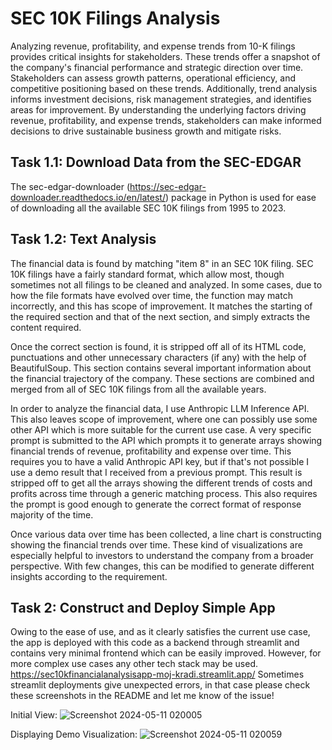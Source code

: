 # SEC 10K Filings Analysis
Analyzing revenue, profitability, and expense trends from 10-K filings provides critical insights for stakeholders. These trends offer a snapshot of the company's financial performance and strategic direction over time. Stakeholders can assess growth patterns, operational efficiency, and competitive positioning based on these trends. Additionally, trend analysis informs investment decisions, risk management strategies, and identifies areas for improvement. By understanding the underlying factors driving revenue, profitability, and expense trends, stakeholders can make informed decisions to drive sustainable business growth and mitigate risks.

## Task 1.1: Download Data from the SEC-EDGAR
The sec-edgar-downloader (https://sec-edgar-downloader.readthedocs.io/en/latest/) package in Python is used for ease of downloading all the available SEC 10K filings from 1995 to 2023.

## Task 1.2: Text Analysis
The financial data is found by matching "item 8" in an SEC 10K filing. SEC 10K filings have a fairly standard format, which allow most, though sometimes not all filings to be cleaned and analyzed. In some cases, due to how the file formats have evolved over time, the function may match incorrectly, and this has scope of improvement. It matches the starting of the required section and that of the next section, and simply extracts the content required.

Once the correct section is found, it is stripped off all of its HTML code, punctuations and other unnecessary characters (if any) with the help of BeautifulSoup. This section contains several important information about 
the financial trajectory of the company. These sections are combined and merged from all of SEC 10K filings from all the available years.

In order to analyze the financial data, I use Anthropic LLM Inference API. This also leaves scope of improvement, where one can possibly use some other API which is more suitable for the current use case. A very specific prompt is submitted to the API which prompts it to generate arrays showing financial trends of revenue, profitability and expense over time. This requires you to have a valid Anthropic API key, but if that's not possible I use a demo result that I received from a previous prompt. This result is stripped off to get all the arrays showing the different trends of costs and profits across time through a generic matching process. This also requires the prompt is good enough to generate the correct format of response majority of the time.

Once various data over time has been collected, a line chart is constructing showing the financial trends over time. These kind of visualizations are especially helpful to investors to understand the company from a broader perspective. With few changes, this can be modified to generate different insights according to the requirement.

## Task 2: Construct and Deploy Simple App
Owing to the ease of use, and as it clearly satisfies the current use case, the app is deployed with this code as a backend through streamlit and contains very minimal frontend which can be easily improved. However, for more complex use cases any other tech stack may be used.
https://sec10kfinancialanalysisapp-moj-kradi.streamlit.app/
Sometimes streamlit deployments give unexpected errors, in that case please check these screenshots in the README and let me know of the issue!


Initial View:
![Screenshot 2024-05-11 020005](https://github.com/le-incroyable1-dev/SEC_10kFilings_Analysis/assets/47893192/8eaed424-cdce-4242-8d02-233427491116)


Displaying Demo Visualization:
![Screenshot 2024-05-11 020059](https://github.com/le-incroyable1-dev/SEC_10kFilings_Analysis/assets/47893192/0f87807f-a4b2-43f6-9cb6-0ea3dc48e784)




